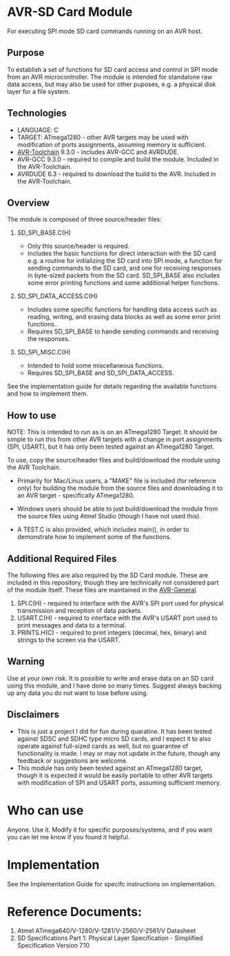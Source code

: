 # AVR-SD Card Module
For executing SPI mode SD card commands running on an AVR host.


## Purpose
To establish a set of functions for SD card access and control in SPI mode from an AVR microcontroller. The module is intended for standalone raw data access, but may also be used for other puposes, e.g. a physical disk layer for a file system.


## Technologies
* LANGUAGE: C
* TARGET: ATmega1280 - other AVR targets may be used with modification of ports assignments, assuming memory is sufficient.
* [AVR-Toolchain](https://github.com/osx-cross/homebrew-avr) 9.3.0 - includes AVR-GCC and AVRDUDE. 
* AVR-GCC 9.3.0 - required to compile and build the module. Included in the AVR-Toolchain.
* AVRDUDE 6.3 - required to download the build to the AVR. Included in the AVR-Toolchain.


## Overview
The module is composed of three source/header files:

1) SD_SPI_BASE.C(H)
    * Only this source/header is required.
    * Includes the basic functions for direct interaction with the SD card e.g. a routine for initializing the SD card into SPI mode, a function for sending commands to the SD card, and one for receiving responses in byte-sized packets from the SD card. SD_SPI_BASE also includes some error printing functions and some additional helper functions.

2) SD_SPI_DATA_ACCESS.C(H)
    * Includes some specific functions for handling data access such as reading, writing, and erasing data blocks as well as some error print functions.. 
    * Requires SD_SPI_BASE to handle sending commands and receiving the responses.

3) SD_SPI_MISC.C(H)
    * Intended to hold some miscellaneous functions. 
    * Requires SD_SPI_BASE and SD_SPI_DATA_ACCESS.


See the implementation guide for details regarding the available functions and how to implement them.


## How to use
NOTE: This is intended to run as is on an ATmega1280 Target.  It should be simple to run this from other AVR targets with a change in port assignments (SPI, USART), but it has only been tested against an ATmega1280 Target.  

To use, copy the source/header files and build/download the module using the AVR Toolchain.  
*  Primarily for Mac/Linux users, a "MAKE" file is included (for reference only) for building the module from the source files and downloading it to an AVR target - specifically ATmega1280.
* Windows users should be able to just build/download the module from the source files using Atmel Studio (though I have not used this).  

* A TEST.C is also provided, which includes main(), in order to demonstrate how to implement some of the functions.


## Additional Required Files
The following files are also required by the SD Card module.  These are included in this repository, though they are technically not considered part of the module itself.  These files are maintained in the [AVR-General](https://github.com/Jsfain/AVR-General.git)

1) SPI.C(H) - required to interface with the AVR's SPI port used for physical transmission and reception of data packets.
2) USART.C(H) - required to interface with the AVR's USART port used to print messages and data to a terminal.
3) PRINTS.H(C) - required to print integers (decimal, hex, binary) and strings to the screen via the USART.


## Warning
Use at your own risk. It is possible to write and erase data on an SD card using this module, and I have done so many times.  Suggest always backing up any data you do not want to lose before using.


## Disclaimers
* This is just a project I did for fun during quaratine. It has been tested against SDSC and SDHC type micro SD cards, and I expect it to also operate against full-sized cards as well, but no guarantee of functionality is made. I may or may not update in the future, though any feedback or suggestions are welcome.
* This module has only been tested against an ATmega1280 target, though it is expected it would be easily portable to other AVR targets with modification of SPI and USART ports, assuming sufficient memory.


# Who can use
Anyone. Use it. Modify it for specific purposes/systems, and if you want you can let me know if you found it helpful.


# Implementation
See the Implementation Guide for specifc instructions on implementation.


# Reference Documents:
1) Atmel ATmega640/V-1280/V-1281/V-2560/V-2561/V Datasheet
2) SD Specifications Part 1: Physical Layer Specification - Simplified Specification Version 7.10
